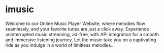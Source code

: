 # imusic
Welcome to our Online Music Player Website, where melodies flow seamlessly, and your favorite tunes are just a click away. Experience uninterrupted music streaming, ad-free, with API integration for a smooth and immersive listening journey. Let the music take you on a captivating ride as you indulge in a world of limitless melodies...
